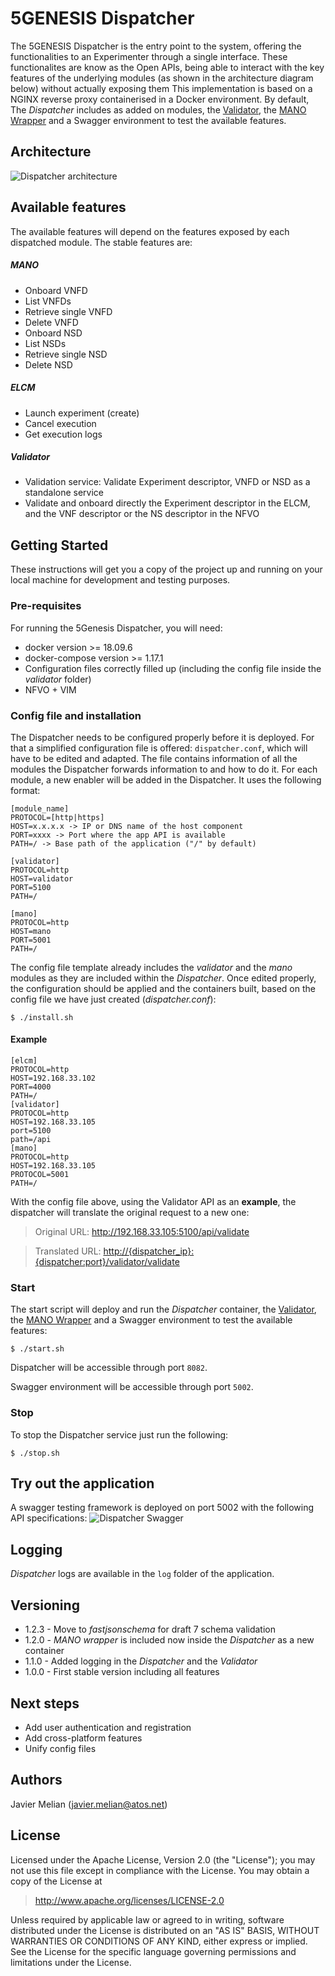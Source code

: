 # 5GENESIS Dispatcher

The 5GENESIS Dispatcher is the entry point to the system, offering the functionalities to an Experimenter through a single interface. These functionalites are know as the Open APIs, being able to interact with the key features of the underlying modules (as shown in the architecture diagram below) without actually exposing them
This implementation is based on a NGINX reverse proxy containerised in a Docker environment.
By default, The *Dispatcher* includes as added on modules, the [Validator](validator/README.md "Validator"), the [MANO Wrapper](mano/README.md "MANO Wrapper") and a Swagger environment to test the available features.

## Architecture

![Dispatcher architecture](./images/dispatcher_arch.png)

## Available features

The available features will depend on the features exposed by each dispatched module. The stable features are:

##### MANO

- Onboard VNFD
- List VNFDs
- Retrieve single VNFD
- Delete VNFD
- Onboard NSD
- List NSDs
- Retrieve single NSD
- Delete NSD

##### ELCM

- Launch experiment (create)
- Cancel execution
- Get execution logs

##### Validator

- Validation service: Validate Experiment descriptor, VNFD or NSD as a standalone service
- Validate and onboard directly the Experiment descriptor in the ELCM, and the VNF descriptor or the NS descriptor in the NFVO

## Getting Started

These instructions will get you a copy of the project up and running on your local machine for development and testing purposes.

### Pre-requisites

For running the 5Genesis Dispatcher, you will need:

- docker version >= 18.09.6
- docker-compose version >= 1.17.1
- Configuration files correctly filled up (including the config file inside the *validator* folder)
- NFVO + VIM

### Config file and installation

The Dispatcher needs to be configured properly before it is deployed. For that a simplified configuration file is offered: `dispatcher.conf`, which will have to be edited and adapted.
The file contains information of all the modules the Dispatcher forwards information to and how to do it. For each module, a new enabler will be added in the Dispatcher. It uses the following format:

    [module_name]
    PROTOCOL=[http|https]
    HOST=x.x.x.x -> IP or DNS name of the host component
    PORT=xxxx -> Port where the app API is available
    PATH=/ -> Base path of the application ("/" by default)

    [validator]
    PROTOCOL=http
    HOST=validator
    PORT=5100
    PATH=/

    [mano]
    PROTOCOL=http
    HOST=mano
    PORT=5001
    PATH=/

The config file template already includes the *validator* and the *mano* modules as they are included within the *Dispatcher*.
Once edited properly, the configuration should be applied and the containers built, based on the config file we have just created (*dispatcher.conf*):

`$ ./install.sh`

#### Example

    [elcm]
    PROTOCOL=http
    HOST=192.168.33.102
    PORT=4000
    PATH=/
    [validator]
    PROTOCOL=http
    HOST=192.168.33.105
    port=5100
    path=/api
    [mano]
    PROTOCOL=http
    HOST=192.168.33.105
    PROTOCOL=5001
    PATH=/

With the config file above, using the Validator API as an **example**, the dispatcher will translate the original request to a new one:
> Original URL: <http://192.168.33.105:5100/api/validate>

> Translated URL: <http://{dispatcher_ip}:{dispatcher:port}/validator/validate>

### Start

The start script will deploy and run the *Dispatcher* container, the [Validator](validator/README.md "Validator"), the [MANO Wrapper](mano/README.md "MANO Wrapper") and a Swagger environment to test the available features:

`$ ./start.sh`

Dispatcher will be accessible through port `8082`.

Swagger environment will be accessible through port `5002`.

### Stop

To stop the Dispatcher service just run the following:

`$ ./stop.sh`

## Try out the application

A swagger testing framework is deployed on port 5002 with the following API specifications:
![Dispatcher Swagger](./images/swagger.PNG)

## Logging

*Dispatcher* logs are available in the `log` folder of the application.

## Versioning

- 1.2.3 - Move to *fastjsonschema* for draft 7 schema validation
- 1.2.0 - *MANO wrapper* is included now inside the *Dispatcher* as a new container
- 1.1.0 - Added logging in the *Dispatcher* and the *Validator*
- 1.0.0 - First stable version including all features

## Next steps

- Add user authentication and registration
- Add cross-platform features
- Unify config files

## Authors

Javier Melian (javier.melian@atos.net)

## License

Licensed under the Apache License, Version 2.0 (the "License");
you may not use this file except in compliance with the License.
You may obtain a copy of the License at

   > <http://www.apache.org/licenses/LICENSE-2.0>

Unless required by applicable law or agreed to in writing, software
distributed under the License is distributed on an "AS IS" BASIS,
WITHOUT WARRANTIES OR CONDITIONS OF ANY KIND, either express or implied.
See the License for the specific language governing permissions and
limitations under the License.
